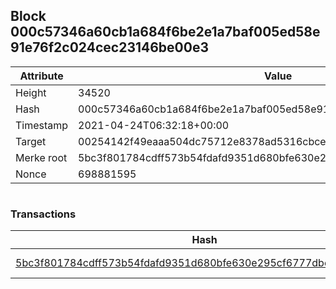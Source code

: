 ## Block 000c57346a60cb1a684f6be2e1a7baf005ed58e91e76f2c024cec23146be00e3

Attribute | Value
--- | ---
Height | 34520
Hash | 000c57346a60cb1a684f6be2e1a7baf005ed58e91e76f2c024cec23146be00e3
Timestamp | 2021-04-24T06:32:18+00:00
Target | 00254142f49eaaa504dc75712e8378ad5316cbcead634704b3734b6271167cc4
Merke root | 5bc3f801784cdff573b54fdafd9351d680bfe630e295cf6777dbea84ff5a0940
Nonce | 698881595

```

```

### Transactions

Hash | Amount
--- | ---
[5bc3f801784cdff573b54fdafd9351d680bfe630e295cf6777dbea84ff5a0940](5bc3f801784cdff573b54fdafd9351d680bfe630e295cf6777dbea84ff5a0940.md) | 10.00000000 SKEPTI 
